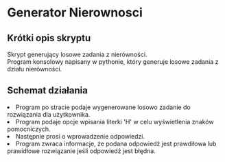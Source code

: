 <!-- Title: -->
# Generator Nierownosci

<!-- Labels: -->
  <!-- First row: -->
## Krótki opis skryptu
Skrypt generujący losowe zadania z nierówności. <br>
Program konsolowy napisany w pythonie, który generuje losowe zadania z działu nierówności.
  <!-- Second row: -->
## Schemat działania
<li>Program po stracie podaje wygenerowane losowo zadanie do rozwiązania dla użytkownika. <br>
<li>Program podaje opcje wpisania literki 'H' w celu wyświetlenia znaków pomocniczych. <br>
<li>Następnie prosi o wprowadzenie odpowiedzi. <br>
<li>Program zwraca informacje, że podana odpowiedź jest prawdiłowa lub prawidłowe rozwiązanie jeśli odpowiedź jest błędna. <br>

